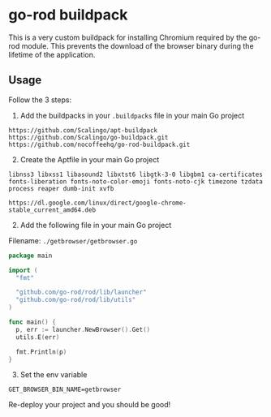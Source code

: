 # go-rod buildpack

This is a very custom buildpack for installing Chromium required by the go-rod module. This prevents the download of the browser binary during the lifetime of the application.

## Usage

Follow the 3 steps:

1. Add the buildpacks in your `.buildpacks` file in your main Go project

```
https://github.com/Scalingo/apt-buildpack
https://github.com/Scalingo/go-buildpack.git
https://github.com/nocoffeehq/go-rod-buildpack.git
```

2. Create the Aptfile in your main Go project

```
libnss3 libxss1 libasound2 libxtst6 libgtk-3-0 libgbm1 ca-certificates fonts-liberation fonts-noto-color-emoji fonts-noto-cjk timezone tzdata process reaper dumb-init xvfb

https://dl.google.com/linux/direct/google-chrome-stable_current_amd64.deb
```

2. Add the following file in your main Go project

Filename: `./getbrowser/getbrowser.go`

```go
package main

import (
  "fmt"

  "github.com/go-rod/rod/lib/launcher"
  "github.com/go-rod/rod/lib/utils"
)

func main() {
  p, err := launcher.NewBrowser().Get()
  utils.E(err)

  fmt.Println(p)
}

```

3. Set the env variable

`GET_BROWSER_BIN_NAME=getbrowser`

Re-deploy your project and you should be good!